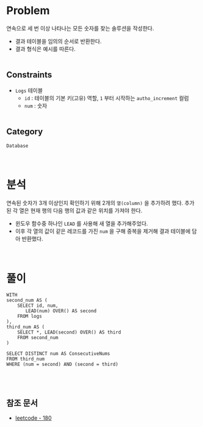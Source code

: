 # Problem
연속으로 세 번 이상 나타나는 모든 숫자를 찾는 솔루션을 작성한다.
- 결과 테이블을 임의의 순서로 반환한다.
- 결과 형식은 예시를 따른다.
<br/><br/>

## Constraints
- `Logs` 테이블
    - `id` : 테이블의 기본 키(고유) 역할, `1` 부터 시작하는 `autho_increment` 컬럼
    - `num` : 숫자
<br/><br/>

## Category
`Database`
<br/><br/><br/>

# 분석
연속된 숫자가 3개 이상인지 확인하기 위해 2개의 `열(column)` 을 추가하려 했다. 추가된 각 열은 현재 행의 다음 행의 값과 같은 위치를 가져야 한다.
- 윈도우 함수중 하나인 `LEAD` 를 사용해 새 열을 추가해주었다.
- 이후 각 열의 값이 같은 레코드를 가진 `num` 을 구해 중복을 제거해 결과 테이블에 담아 반환했다.
<br/><br/><br/>

# 풀이
```mysql
WITH
second_num AS (
    SELECT id, num,
       LEAD(num) OVER() AS second
    FROM logs
), 
third_num AS (
    SELECT *, LEAD(second) OVER() AS third
    FROM second_num
)

SELECT DISTINCT num AS ConsecutiveNums 
FROM third_num
WHERE (num = second) AND (second = third)
```
<br/><br/>

## 참조 문서
- [leetcode - 180](https://leetcode.com/problems/consecutive-numbers/description/)